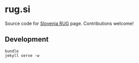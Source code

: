 # rug.si

Source code for [Slovenia RUG][rug] page. Contributions welcome!

## Development

    bundle
    jekyll serve -w

[rug]: http://www.rug.si
